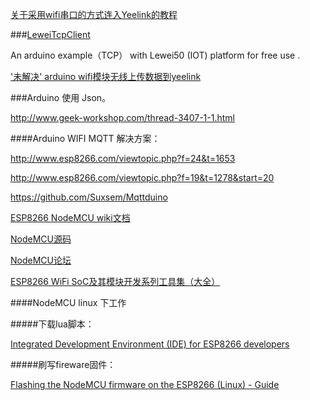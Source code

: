 [关于采用wifi串口的方式连入Yeelink的教程](http://bbs.yeelink.net/forum.php?mod=viewthread&tid=400&page=1#pid1915)

###[LeweiTcpClient](https://github.com/lewei50/LeweiTcpClient/tree/master)

An arduino example（TCP） with Lewei50 (IOT) platform for free use . 

[ '未解决' arduino wifi模块无线上传数据到yeelink ](http://www.geek-workshop.com/thread-9574-1-1.html)

###Arduino 使用 Json。

http://www.geek-workshop.com/thread-3407-1-1.html

####Arduino WIFI MQTT 解决方案：
 
http://www.esp8266.com/viewtopic.php?f=24&t=1653

http://www.esp8266.com/viewtopic.php?f=19&t=1278&start=20

https://github.com/Suxsem/Mqttduino


[ESP8266 NodeMCU wiki文档](http://www.nodemcu.com/docs/mqtt-client-module/)

[NodeMCU源码](https://github.com/nodemcu/nodemcu-firmware)

[NodeMCU论坛](http://bbs.nodemcu.com/t/nodemcu-lua/26)

[ESP8266 WiFi SoC及其模块开发系列工具集（大全）](http://my.oschina.net/u/2306127/blog/368814?p={{currentPage+1}})

####NodeMCU linux 下工作

#####下载lua脚本：

[Integrated Development Environment (IDE) for ESP8266 developers](https://github.com/4refr0nt/ESPlorer)

#####刷写fireware固件：

[Flashing the NodeMCU firmware on the ESP8266 (Linux) - Guide](http://www.whatimade.today/flashing-the-nodemcu-firmware-on-the-esp8266-linux-guide/)
